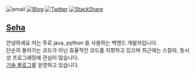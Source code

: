 ![email](https://img.shields.io/badge/Email-sehajyang@gmail.com-red.svg)
[![Blog](https://img.shields.io/badge/Blog-sehajyang.github.io-yellowgreen.svg?style=flat)](https://sehajyang.github.io/) 
[![Twitter](https://img.shields.io/badge/Twitter-@sehajyang-skyblue.svg?style=flat)](https://twitter.com/sehajyang) 
[![StackShare](https://img.shields.io/badge/Tech-StackShare-lightgray.svg?style=flat)](https://stackshare.io/sehajyang/my-stack)

## [Seha](https://about.me/sehajyang)

안녕하세요 저는 주로 java, python 을 사용하는 백엔드 개발자입니다.  
단순히 돌아가는 코드가 아닌 효율적인 코드를 지향하고 있으며 최근에는 스칼라, 동시성 프로그래밍에 관심이 많습니다.  
[기술 블로그](https://sehajyang.github.io/)를 운영하고 있습니다.
